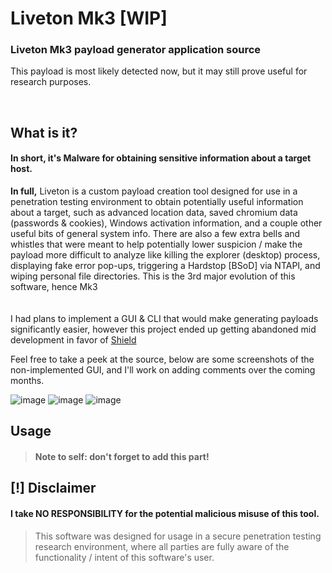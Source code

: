 # Liveton Mk3 [WIP]
### Liveton Mk3 payload generator application source
This payload is most likely detected now, but it may still prove useful for research purposes.

<br>

## What is it?
#### In short, it's Malware for obtaining sensitive information about a target host.

**In full,** Liveton is a custom payload creation tool designed for use in a penetration testing environment to obtain potentially useful information about a target, such as advanced location data, saved chromium data (passwords & cookies), Windows activation information, and a couple other useful bits of general system info. There are also a few extra bells and whistles that were meant to help potentially lower suspicion / make the payload more difficult to analyze like killing the explorer (desktop) process, displaying fake error pop-ups, triggering a Hardstop [BSoD] via NTAPI, and wiping personal file directories. This is the 3rd major evolution of this software, hence Mk3
<br><br><br>
I had plans to implement a GUI & CLI that would make generating payloads significantly easier, however this project ended up getting abandoned mid development in favor of [Shield](https://www.studioseven.dev/)

Feel free to take a peek at the source, below are some screenshots of the non-implemented GUI, and I'll work on adding comments over the coming months.

![image](https://user-images.githubusercontent.com/47403033/226260747-2f5c5843-1a2d-4416-9e7f-9b0bec954f15.png)
![image](https://user-images.githubusercontent.com/47403033/226260894-9e7483ca-d16c-41ae-8dc8-c9dc33a88b7d.png)
![image](https://user-images.githubusercontent.com/47403033/226260982-bf025bc8-d548-45ab-9ddc-73e051129f39.png)

## Usage
> #### Note to self: don't forget to add this part!

## [!] Disclaimer
#### I take NO RESPONSIBILITY for the potential malicious misuse of this tool.
> This software was designed for usage in a secure penetration testing research environment, where all parties are fully aware of the functionality / intent of this software's user.

